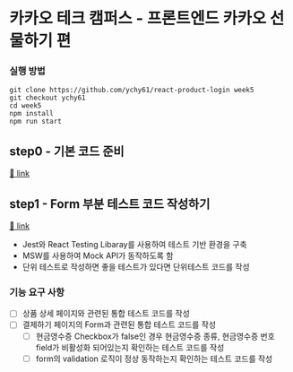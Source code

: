 # 카카오 테크 캠퍼스 - 프론트엔드 카카오 선물하기 편

### 실행 방법
```
git clone https://github.com/ychy61/react-product-login week5
git checkout ychy61
cd week5
npm install
npm run start
```
## step0 - 기본 코드 준비

[🔗 link](https://edu.nextstep.camp/s/hazAC9xa/ls/aanqRobF)

## step1 - Form 부분 테스트 코드 작성하기

[🔗 link](https://edu.nextstep.camp/s/hazAC9xa/ls/e6jPlo5D)
- Jest와 React Testing Libaray를 사용하여 테스트 기반 환경을 구축
- MSW를 사용하여 Mock API가 동작하도록 함
- 단위 테스트로 작성하면 좋을 테스트가 있다면 단위테스트 코드를 작성

### 기능 요구 사항

- [ ] 상품 상세 페이지와 관련된 통합 테스트 코드를 작성
- [ ] 결제하기 페이지의 Form과 관련된 통합 테스트 코드를 작성
    - [ ] 현금영수증 Checkbox가 false인 경우 현금영수증 종류, 현금영수증 번호 field가 비활성화 되어있는지 확인하는 테스트 코드를 작성
    - [ ] form의 validation 로직이 정상 동작하는지 확인하는 테스트 코드를 작성